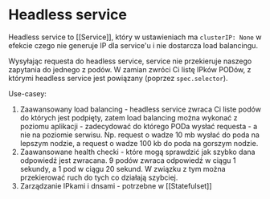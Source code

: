 # Headless service

Headless service to [[Service]], który w ustawieniach ma `clusterIP: None` w efekcie czego nie generuje IP dla service'u i nie dostarcza load balancingu.

Wysyłając requesta do headless service, service nie przekieruje naszego zapytania do jednego z podów. W zamian zwróci Ci listę IPków PODów, z którymi headless service jest powiązany (poprzez `spec.selector`).

Use-casey:

1. Zaawansowany load balancing - headless service zwraca Ci liste podów do których jest podpięty, zatem load balancing można wykonać z poziomu aplikacji - zadecydować do którego PODa wysłać requesta - a nie na poziomie serwisu. Np. request o wadze 10 mb wysłać do poda na lepszym nodzie, a request o wadze 100 kb do poda na gorszym nodzie.
2. Zaawansowane health checki - które mogą sprawdzić jak szybko dana odpowiedź jest zwracana. 9 podów zwraca odpowiedź w ciągu 1 sekundy, a 1 pod w ciągu 20 sekund. W związku z tym można przekierować ruch do tych co działają szybciej.
3. Zarządzanie IPkami i dnsami - potrzebne w [[Statefulset]] 